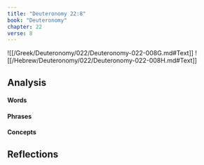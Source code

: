 ```yaml
---
title: "Deuteronomy 22:8"
book: "Deuteronomy"
chapter: 22
verse: 8
---
```

![[/Greek/Deuteronomy/022/Deuteronomy-022-008G.md#Text]]
![[/Hebrew/Deuteronomy/022/Deuteronomy-022-008H.md#Text]]

## Analysis

#### Words

#### Phrases

#### Concepts

## Reflections
